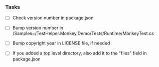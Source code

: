 ### Tasks
- [ ] Check version number in package.json
- [ ] Bump version number in /Samples~/TestHelper.Monkey.Demo/Tests/Runtime/MonkeyTest.cs
- [ ] Bump copyright year in LICENSE file, if needed
- [ ] If you added a top level directory, also add it to the "files" field in package.json

